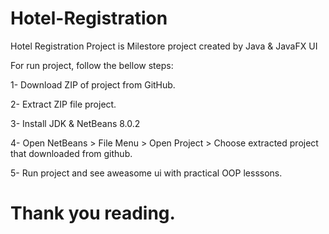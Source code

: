 # Hotel-Registration
Hotel Registration Project is Milestore project created by Java & JavaFX UI

For run project, follow the bellow steps:

1- Download ZIP of project from GitHub.

2- Extract ZIP file project.

3- Install JDK & NetBeans 8.0.2

4- Open NetBeans > File Menu > Open Project > Choose extracted project that downloaded from github.

5- Run project and see aweasome ui with practical OOP lesssons.

# Thank you reading.
